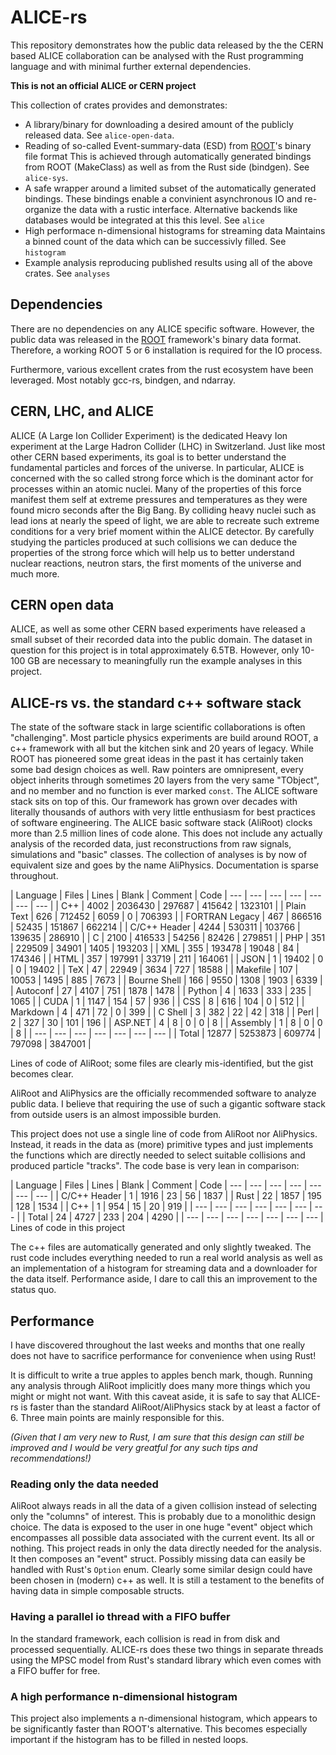 # ALICE-rs

This repository demonstrates how the public data released by the the CERN based ALICE collaboration can be analysed with the Rust programming language and with minimal further external dependencies.

**This is not an official ALICE or CERN project**

This collection of crates provides and demonstrates:

* A library/binary for downloading a desired amount of the publicly released data. See `alice-open-data`.
* Reading of so-called Event-summary-data (ESD) from [ROOT](https://root.cern.ch/)'s binary file format
  This is achieved through automatically generated bindings from ROOT (MakeClass) as well as from the Rust side (bindgen). See `alice-sys`.
* A safe wrapper around a limited subset of the automatically generated bindings.
  These bindings enable a convinient asynchronous IO and re-organize the data with a rustic interface. Alternative backends like databases would be integrated at this this level. See `alice`
* High performace n-dimensional histograms for streaming data
  Maintains a binned count of the data which can be successivly filled. See `histogram`
* Example analysis reproducing published results using all of the above crates. See `analyses`

## Dependencies

There are no dependencies on any ALICE specific software. However, the public data was released in the [ROOT](https://root.cern.ch/) framework's binary data format. Therefore, a working ROOT 5 or 6 installation is required for the IO process.

Furthermore, various excellent crates from the rust ecosystem have been leveraged. Most notably gcc-rs, bindgen, and ndarray.


## CERN, LHC, and ALICE

ALICE (A Large Ion Collider Experiment) is the dedicated Heavy Ion experiment at the Large Hadron Collider (LHC) in Switzerland. Just like most other CERN based experiments, its goal is to better understand the fundamental particles and forces of the universe. In particular, ALICE is concerned with the so called strong force which is the dominant actor for processes within an atomic nuclei. Many of the properties of this force manifest them self at extreme pressures and temperatures as they were found micro seconds after the Big Bang. By colliding heavy nuclei such as lead ions at nearly the speed of light, we are able to recreate such extreme conditions for a very brief moment within the ALICE detector. By carefully studying the particles produced at such collisions we can deduce the properties of the strong force which will help us to better understand nuclear reactions, neutron stars, the first moments of the universe and much more.

## CERN open data

ALICE, as well as some other CERN based experiments have released a small subset of their recorded data into the public domain. The dataset in question for this project is in total approximately 6.5TB. However, only 10-100 GB are necessary to meaningfully run the example analyses in this project.


## ALICE-rs vs. the standard c++ software stack

The state of the software stack in large scientific collaborations is often "challenging". Most particle physics experiments are build around ROOT, a c++ framework with all but the kitchen sink and 20 years of legacy. While ROOT has pioneered some great ideas in the past it has certainly taken some bad design choices as well. Raw pointers are omnipresent, every object inherits through sometimes 20 layers from the very same "TObject", and no member and no function is ever marked `const`. The ALICE software stack sits on top of this. Our framework has grown over decades with literally thousands of authors with very little enthusiasm for best practices of software engineering. The ALICE basic software stack (AliRoot) clocks more than 2.5 million lines of code alone. This does not include any actually analysis of the recorded data, just reconstructions from raw signals, simulations and "basic" classes. The collection of analyses is by now of equivalent size and goes by the name AliPhysics. Documentation is sparse throughout.

| Language | Files | Lines | Blank | Comment | Code
| --- | --- | --- | --- | --- | --- | --- |
| C++ | 4002 | 2036430 | 297687 | 415642 | 1323101 | 
| Plain Text | 626 | 712452 | 6059 | 0 | 706393 | 
| FORTRAN Legacy | 467 | 866516 | 52435 | 151867 | 662214 | 
| C/C++ Header | 4244 | 530311 | 103766 | 139635 | 286910 | 
| C | 2100 | 416533 | 54256 | 82426 | 279851 | 
| PHP | 351 | 229509 | 34901 | 1405 | 193203 | 
| XML | 355 | 193478 | 19048 | 84 | 174346 | 
| HTML | 357 | 197991 | 33719 | 211 | 164061 | 
| JSON | 1 | 19402 | 0 | 0 | 19402 | 
| TeX | 47 | 22949 | 3634 | 727 | 18588 | 
| Makefile | 107 | 10053 | 1495 | 885 | 7673 | 
| Bourne Shell | 166 | 9550 | 1308 | 1903 | 6339 | 
| Autoconf | 27 | 4107 | 751 | 1878 | 1478 | 
| Python | 4 | 1633 | 333 | 235 | 1065 | 
| CUDA | 1 | 1147 | 154 | 57 | 936 | 
| CSS | 8 | 616 | 104 | 0 | 512 | 
| Markdown | 4 | 471 | 72 | 0 | 399 | 
| C Shell | 3 | 382 | 22 | 42 | 318 | 
| Perl | 2 | 327 | 30 | 101 | 196 | 
| ASP.NET | 4 | 8 | 0 | 0 | 8 | 
| Assembly | 1 | 8 | 0 | 0 | 8 | 
| --- | --- | --- | --- | --- | --- | --- |
| Total | 12877 | 5253873 | 609774 | 797098 | 3847001 | 

Lines of code of AliRoot; some files are clearly mis-identified, but the gist becomes clear.

AliRoot and AliPhysics are the officially recommended software to analyze public data. I believe that requiring the use of such a gigantic software stack from outside users is an almost impossible burden.

This project does not use a single line of code from AliRoot nor AliPhysics. Instead, it reads in the data as (more) primitive types and just implements the functions which are directly needed to select suitable collisions and produced particle "tracks". The code base is very lean in comparison:


| Language | Files | Lines | Blank | Comment | Code
| --- | --- | --- | --- | --- | --- | --- |
| C/C++ Header | 1 | 1916 | 23 | 56 | 1837 |
 | Rust | 22 | 1857 | 195 | 128 | 1534 | 
 | C++ | 1 | 954 | 15 | 20 | 919 | 
| --- | --- | --- | --- | --- | --- | --- |
 | Total | 24 | 4727 | 233 | 204 | 4290 | 
| --- | --- | --- | --- | --- | --- | --- |
Lines of code in this project

The c++ files are automatically generated and only slightly tweaked. The rust code includes everything needed to run a real world analysis as well as an implementation of a histogram for streaming data and a downloader for the data itself. Performance aside, I dare to call this an improvement to the status quo.


## Performance

I have discovered throughout the last weeks and months that one really does not have to sacrifice performance for convenience when using Rust!

It is difficult to write a true apples to apples bench mark, though.
Running any analysis through AliRoot implicitly does many more things which you might or might not want.
With this caveat aside, it is safe to say that ALICE-rs is faster than the standard AliRoot/AliPhysics stack by at least a factor of 6. Three main points are mainly responsible for this.

*(Given that I am very new to Rust, I am sure that this design can still be improved and I would be very greatful for any such tips and recommendations!)*

### Reading only the data needed
AliRoot always reads in all the data of a given collision instead of selecting only the "columns" of interest. This is probably due to a monolithic design choice. The data is exposed to the user in one huge "event" object which encompasses all possible data associated with the current event. Its all or nothing.
This project reads in only the data directly needed for the analysis. It then composes an
"event" struct.
Possibly missing data can easily be handled with Rust's `Option` enum.
Clearly some similar design could have been chosen in (modern) c++ as well.
It is still a testament to the benefits of having data in simple composable structs.


### Having a parallel io thread with a FIFO buffer
In the standard framework, each collision is read in from disk and processed sequentially. ALICE-rs does these two things in separate threads using the MPSC model from Rust's standard library which even comes with a FIFO buffer for free.


### A high performance n-dimensional histogram
This project also implements a n-dimensional histogram, which appears to be significantly faster than ROOT's alternative. This becomes especially important if the histogram has to be filled in nested loops.
